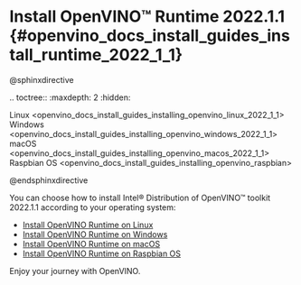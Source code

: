 # Install OpenVINO™ Runtime 2022.1.1 {#openvino_docs_install_guides_install_runtime_2022_1_1}

@sphinxdirective

.. toctree::
   :maxdepth: 2
   :hidden:
   
   Linux <openvino_docs_install_guides_installing_openvino_linux_2022_1_1>
   Windows <openvino_docs_install_guides_installing_openvino_windows_2022_1_1>
   macOS <openvino_docs_install_guides_installing_openvino_macos_2022_1_1>
   Raspbian OS <openvino_docs_install_guides_installing_openvino_raspbian>

@endsphinxdirective

You can choose how to install Intel® Distribution of OpenVINO™ toolkit 2022.1.1 according to your operating system: 

* [Install OpenVINO Runtime on Linux](installing-openvino-linux-22-1-1.md)
* [Install OpenVINO Runtime on Windows](installing-openvino-windows-22-1-1.md)
* [Install OpenVINO Runtime on macOS](installing-openvino-macos-22-1-1.md)
* [Install OpenVINO Runtime on Raspbian OS](../installing-openvino-raspbian.md)

Enjoy your journey with OpenVINO.
